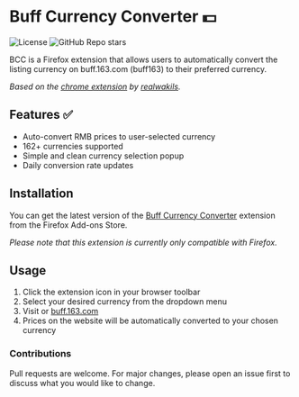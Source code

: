 # Buff Currency Converter 💵
![License](https://img.shields.io/github/license/cadecuddy/buff-currency-converter?style=flat-square)
![GitHub Repo stars](https://img.shields.io/github/stars/cadecuddy/buff-currency-converter?style=flat-square)

BCC is a Firefox extension that allows users to automatically convert the listing currency on buff.163.com (buff163) to their preferred currency.

_Based on the [chrome extension](https://github.com/realwakils/buffcurrency) by [realwakils](https://github.com/realwakils)._

## Features ✅

- Auto-convert RMB prices to user-selected currency
- 162+ currencies supported
- Simple and clean currency selection popup
- Daily conversion rate updates

## Installation
You can get the latest version of the [Buff Currency Converter]() extension from the Firefox Add-ons Store.


_Please note that this extension is currently only compatible with Firefox._

## Usage

1. Click the extension icon in your browser toolbar
2. Select your desired currency from the dropdown menu
3. Visit or [buff.163.com](https://buff.163.com)
4. Prices on the website will be automatically converted to your chosen currency

### Contributions
Pull requests are welcome. For major changes, please open an issue first to discuss what you would like to change.
